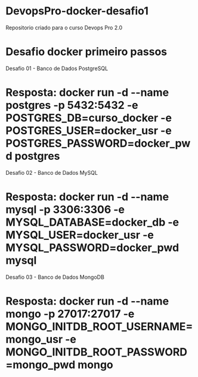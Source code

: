 # DevopsPro-docker-desafio1
Repositorio criado para o curso Devops Pro 2.0

# Desafio docker primeiro passos

Desafio 01 - Banco de Dados PostgreSQL
# Resposta: docker run -d --name postgres -p 5432:5432 -e POSTGRES_DB=curso_docker -e POSTGRES_USER=docker_usr -e POSTGRES_PASSWORD=docker_pwd  postgres

Desafio 02 - Banco de Dados MySQL
# Resposta: docker run -d --name mysql -p 3306:3306 -e MYSQL_DATABASE=docker_db -e MYSQL_USER=docker_usr -e MYSQL_PASSWORD=docker_pwd mysql

Desafio 03 - Banco de Dados MongoDB
# Resposta: docker run -d --name mongo -p 27017:27017 -e MONGO_INITDB_ROOT_USERNAME=mongo_usr -e MONGO_INITDB_ROOT_PASSWORD=mongo_pwd mongo

